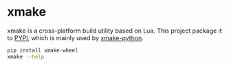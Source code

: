 # xmake

xmake is a cross-platform build utility based on Lua. This project package it to
[PYPI](https://pypi.org/project/xmake-wheel), which is mainly used by
[xmake-python](https://github.com/xmake-io/xmake-python).

```sh
pip install xmake-wheel
xmake --help
```
